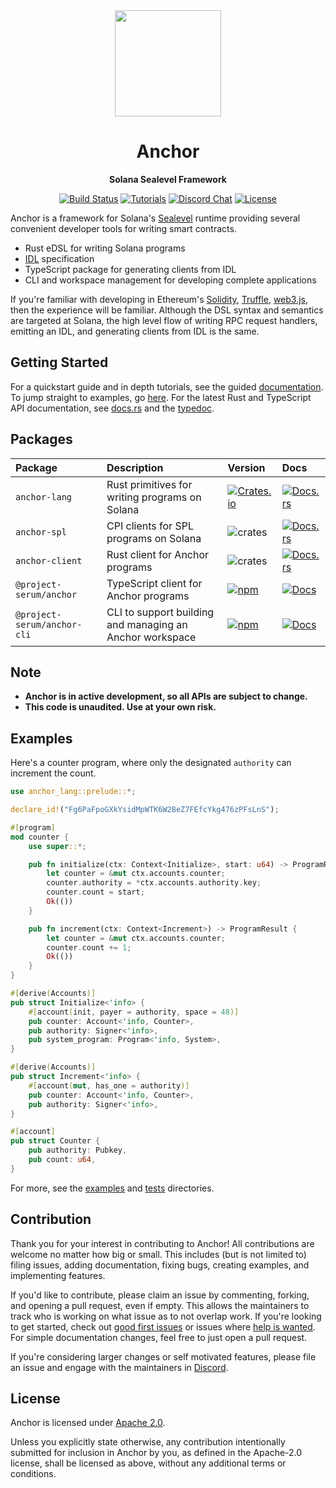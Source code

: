 <div align="center">
  <img height="170x" src="https://commons.wikimedia.org/wiki/File:Argentina_celebrando_copa_(cropped).jpg" />

  <h1>Anchor</h1>

  <p>
    <strong>Solana Sealevel Framework</strong>
  </p>

  <p>
    <a href="https://github.com/project-serum/anchor/actions"><img alt="Build Status" src="https://github.com/project-serum/anchor/actions/workflows/tests.yaml/badge.svg" /></a>
    <a href="https://project-serum.github.io/anchor/"><img alt="Tutorials" src="https://img.shields.io/badge/docs-tutorials-blueviolet" /></a>
    <a href="https://discord.com/channels/889577356681945098"><img alt="Discord Chat" src="https://img.shields.io/discord/889577356681945098?color=blueviolet" /></a>
    <a href="https://opensource.org/licenses/Apache-2.0"><img alt="License" src="https://img.shields.io/github/license/project-serum/anchor?color=blueviolet" /></a>
  </p>
</div>

Anchor is a framework for Solana's [Sealevel](https://medium.com/solana-labs/sealevel-parallel-processing-thousands-of-smart-contracts-d814b378192) runtime providing several convenient developer tools for writing smart contracts.

- Rust eDSL for writing Solana programs
- [IDL](https://en.wikipedia.org/wiki/Interface_description_language) specification
- TypeScript package for generating clients from IDL
- CLI and workspace management for developing complete applications

If you're familiar with developing in Ethereum's [Solidity](https://docs.soliditylang.org/en/v0.7.4/), [Truffle](https://www.trufflesuite.com/), [web3.js](https://github.com/ethereum/web3.js), then the experience will be familiar. Although the DSL syntax and semantics are targeted at Solana, the high level flow of writing RPC request handlers, emitting an IDL, and generating clients from IDL is the same.

## Getting Started

For a quickstart guide and in depth tutorials, see the guided [documentation](https://project-serum.github.io/anchor/getting-started/introduction.html).
To jump straight to examples, go [here](https://github.com/project-serum/anchor/tree/master/examples). For the latest Rust and TypeScript API documentation, see [docs.rs](https://docs.rs/anchor-lang) and the [typedoc](https://project-serum.github.io/anchor/ts/index.html).

## Packages

| Package | Description | Version | Docs |
| :-- | :-- | :--| :-- |
| `anchor-lang` | Rust primitives for writing programs on Solana | [![Crates.io](https://img.shields.io/crates/v/anchor-lang?color=blue)](https://crates.io/crates/anchor-lang) | [![Docs.rs](https://docs.rs/anchor-lang/badge.svg)](https://docs.rs/anchor-lang) |
| `anchor-spl` | CPI clients for SPL programs on Solana | ![crates](https://img.shields.io/crates/v/anchor-spl?color=blue) | [![Docs.rs](https://docs.rs/anchor-spl/badge.svg)](https://docs.rs/anchor-spl) |
| `anchor-client` | Rust client for Anchor programs | ![crates](https://img.shields.io/crates/v/anchor-client?color=blue) | [![Docs.rs](https://docs.rs/anchor-client/badge.svg)](https://docs.rs/anchor-client) |
| `@project-serum/anchor` | TypeScript client for Anchor programs | [![npm](https://img.shields.io/npm/v/@project-serum/anchor.svg?color=blue)](https://www.npmjs.com/package/@project-serum/anchor) | [![Docs](https://img.shields.io/badge/docs-typedoc-blue)](https://project-serum.github.io/anchor/ts/index.html) |
| `@project-serum/anchor-cli` | CLI to support building and managing an Anchor workspace | [![npm](https://img.shields.io/npm/v/@project-serum/anchor-cli.svg?color=blue)](https://www.npmjs.com/package/@project-serum/anchor-cli) | [![Docs](https://img.shields.io/badge/docs-typedoc-blue)](https://project-serum.github.io/anchor/cli/commands.html) |

## Note

* **Anchor is in active development, so all APIs are subject to change.**
* **This code is unaudited. Use at your own risk.**

## Examples

Here's a counter program, where only the designated `authority`
can increment the count.

```rust
use anchor_lang::prelude::*;

declare_id!("Fg6PaFpoGXkYsidMpWTK6W2BeZ7FEfcYkg476zPFsLnS");

#[program]
mod counter {
    use super::*;

    pub fn initialize(ctx: Context<Initialize>, start: u64) -> ProgramResult {
        let counter = &mut ctx.accounts.counter;
        counter.authority = *ctx.accounts.authority.key;
        counter.count = start;
        Ok(())
    }

    pub fn increment(ctx: Context<Increment>) -> ProgramResult {
        let counter = &mut ctx.accounts.counter;
        counter.count += 1;
        Ok(())
    }
}

#[derive(Accounts)]
pub struct Initialize<'info> {
    #[account(init, payer = authority, space = 48)]
    pub counter: Account<'info, Counter>,
    pub authority: Signer<'info>,
    pub system_program: Program<'info, System>,
}

#[derive(Accounts)]
pub struct Increment<'info> {
    #[account(mut, has_one = authority)]
    pub counter: Account<'info, Counter>,
    pub authority: Signer<'info>,
}

#[account]
pub struct Counter {
    pub authority: Pubkey,
    pub count: u64,
}
```

For more, see the [examples](https://github.com/project-serum/anchor/tree/master/examples)
and [tests](https://github.com/project-serum/anchor/tree/master/tests) directories.

## Contribution

Thank you for your interest in contributing to Anchor! All contributions are welcome no
matter how big or small. This includes (but is not limited to) filing issues,
adding documentation, fixing bugs, creating examples, and implementing features.

If you'd like to contribute, please claim an issue by commenting, forking, and
opening a pull request, even if empty. This allows the maintainers to track who
is working on what issue as to not overlap work. If you're looking to get started,
check out [good first issues](https://github.com/project-serum/anchor/issues?q=is%3Aissue+is%3Aopen+label%3A%22good+first+issue%22)
or issues where [help is wanted](https://github.com/project-serum/anchor/issues?q=is%3Aissue+is%3Aopen+label%3A%22help+wanted%22).
For simple documentation changes, feel free to just open a pull request.

If you're considering larger changes or self motivated features, please file an issue
and engage with the maintainers in [Discord](https://discord.gg/sxy4zxBckh).

## License

Anchor is licensed under [Apache 2.0](./LICENSE).

Unless you explicitly state otherwise, any contribution intentionally submitted
for inclusion in Anchor by you, as defined in the Apache-2.0 license, shall be
licensed as above, without any additional terms or conditions.
